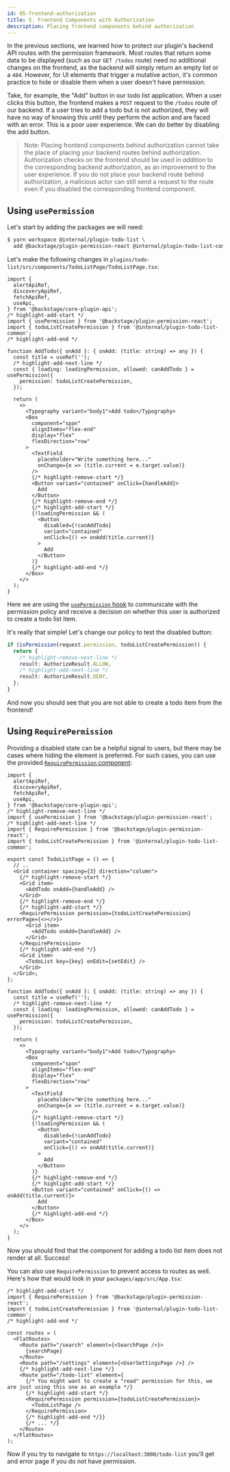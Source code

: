 ```yaml
---
id: 05-frontend-authorization
title: 5. Frontend Components with Authorization
description: Placing frontend components behind authorization
---
```


In the previous sections, we learned how to protect our plugin's backend API routes with the permission framework. Most routes that return some data to be displayed (such as our `GET /todos` route) need no additional changes on the frontend, as the backend will simply return an empty list or a `404`. However, for UI elements that trigger a mutative action, it's common practice to hide or disable them when a user doesn't have permission.

Take, for example, the "Add" button in our todo list application. When a user clicks this button, the frontend makes a `POST` request to the `/todos` route of our backend. If a user tries to add a todo but is not authorized, they will have no way of knowing this until they perform the action and are faced with an error. This is a poor user experience. We can do better by disabling the add button.

> Note: Placing frontend components behind authorization cannot take the place of placing your backend routes behind authorization. Authorization checks on the frontend should be used in _addition_ to the corresponding backend authorization, as an improvement to the user experience. If you do not place your backend route behind authorization, a malicious actor can still send a request to the route even if you disabled the corresponding frontend component.

## Using `usePermission`

Let's start by adding the packages we will need:

```bash
$ yarn workspace @internal/plugin-todo-list \
  add @backstage/plugin-permission-react @internal/plugin-todo-list-common
```

Let's make the following changes in `plugins/todo-list/src/components/TodoListPage/TodoListPage.tsx`:

```tsx title="plugins/todo-list/src/components/TodoListPage/TodoListPage.tsx"
import {
  alertApiRef,
  discoveryApiRef,
  fetchApiRef,
  useApi,
} from '@backstage/core-plugin-api';
/* highlight-add-start */
import { usePermission } from '@backstage/plugin-permission-react';
import { todoListCreatePermission } from '@internal/plugin-todo-list-common';
/* highlight-add-end */

function AddTodo({ onAdd }: { onAdd: (title: string) => any }) {
  const title = useRef('');
  /* highlight-add-next-line */
  const { loading: loadingPermission, allowed: canAddTodo } = usePermission({
    permission: todoListCreatePermission,
  });

  return (
    <>
      <Typography variant="body1">Add todo</Typography>
      <Box
        component="span"
        alignItems="flex-end"
        display="flex"
        flexDirection="row"
      >
        <TextField
          placeholder="Write something here..."
          onChange={e => (title.current = e.target.value)}
        />
        {/* highlight-remove-start */}
        <Button variant="contained" onClick={handleAdd}>
          Add
        </Button>
        {/* highlight-remove-end */}
        {/* highlight-add-start */}
        {!loadingPermission && (
          <Button
            disabled={!canAddTodo}
            variant="contained"
            onClick={() => onAdd(title.current)}
          >
            Add
          </Button>
        )}
        {/* highlight-add-end */}
      </Box>
    </>
  );
}
```

Here we are using the [`usePermission` hook](https://backstage.io/docs/reference/plugin-permission-react.usepermission) to communicate with the permission policy and receive a decision on whether this user is authorized to create a todo list item.

It's really that simple! Let's change our policy to test the disabled button:

```ts title="packages/backend/src/plugins/permission.ts"
if (isPermission(request.permission, todoListCreatePermission)) {
  return {
    /* highlight-remove-next-line */
    result: AuthorizeResult.ALLOW,
    /* highlight-add-next-line */
    result: AuthorizeResult.DENY,
  };
}
```

And now you should see that you are not able to create a todo item from the frontend!

## Using `RequirePermission`

Providing a disabled state can be a helpful signal to users, but there may be cases where hiding the element is preferred. For such cases, you can use the provided [`RequirePermission` component](https://backstage.io/docs/reference/plugin-permission-react.requirepermission):

```tsx title="plugins/todo-list/src/components/TodoListPage/TodoListPage.tsx"
import {
  alertApiRef,
  discoveryApiRef,
  fetchApiRef,
  useApi,
} from '@backstage/core-plugin-api';
/* highlight-remove-next-line */
import { usePermission } from '@backstage/plugin-permission-react';
/* highlight-add-next-line */
import { RequirePermission } from '@backstage/plugin-permission-react';
import { todoListCreatePermission } from '@internal/plugin-todo-list-common';

export const TodoListPage = () => {
  // ..
  <Grid container spacing={3} direction="column">
    {/* highlight-remove-start */}
    <Grid item>
      <AddTodo onAdd={handleAdd} />
    </Grid>
    {/* highlight-remove-end */}
    {/* highlight-add-start */}
    <RequirePermission permission={todoListCreatePermission} errorPage={<></>}>
      <Grid item>
        <AddTodo onAdd={handleAdd} />
      </Grid>
    </RequirePermission>
    {/* highlight-add-end */}
    <Grid item>
      <TodoList key={key} onEdit={setEdit} />
    </Grid>
  </Grid>;
};

function AddTodo({ onAdd }: { onAdd: (title: string) => any }) {
  const title = useRef('');
  /* highlight-remove-next-line */
  const { loading: loadingPermission, allowed: canAddTodo } = usePermission({
    permission: todoListCreatePermission,
  });

  return (
    <>
      <Typography variant="body1">Add todo</Typography>
      <Box
        component="span"
        alignItems="flex-end"
        display="flex"
        flexDirection="row"
      >
        <TextField
          placeholder="Write something here..."
          onChange={e => (title.current = e.target.value)}
        />
        {/* highlight-remove-start */}
        {!loadingPermission && (
          <Button
            disabled={!canAddTodo}
            variant="contained"
            onClick={() => onAdd(title.current)}
          >
            Add
          </Button>
        )}
        {/* highlight-remove-end */}
        {/* highlight-add-start */}
        <Button variant="contained" onClick={() => onAdd(title.current)}>
          Add
        </Button>
        {/* highlight-add-end */}
      </Box>
    </>
  );
}
```

Now you should find that the component for adding a todo list item does not render at all. Success!

You can also use `RequirePermission` to prevent access to routes as well. Here's how that would look in your `packages/app/src/App.tsx`:

```tsx title="packages/app/src/App.tsx"
/* highlight-add-start */
import { RequirePermission } from '@backstage/plugin-permission-react';
import { todoListCreatePermission } from '@internal/plugin-todo-list-common';
/* highlight-add-end */

const routes = (
  <FlatRoutes>
    <Route path="/search" element={<SearchPage />}>
      {searchPage}
    </Route>
    <Route path="/settings" element={<UserSettingsPage />} />
    {/* highlight-add-next-line */}
    <Route path="/todo-list" element={
      {/* You might want to create a "read" permission for this, we are just using this one as an example */}
      {/* highlight-add-start */}
      <RequirePermission permission={todoListCreatePermission}>
        <TodoListPage />
      </RequirePermission>
      {/* highlight-add-end */}}
      {/* ... */}
    </Route>
  </FlatRoutes>
);
```

Now if you try to navigate to `https://localhost:3000/todo-list` you'll get and error page if you do not have permission.
